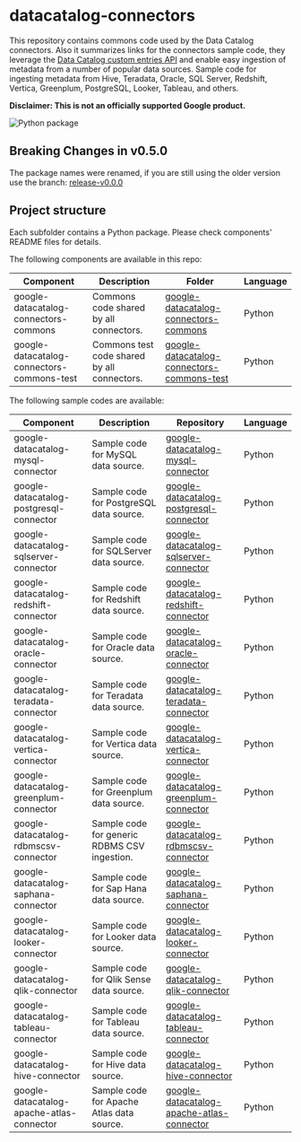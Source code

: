 # datacatalog-connectors

This repository contains commons code used by the Data Catalog connectors. Also it summarizes links for the connectors sample code, they leverage the [Data Catalog custom entries API](https://cloud.google.com/data-catalog/docs/how-to/custom-entries) and enable easy ingestion of metadata from a number of popular data sources. Sample code for ingesting metadata from Hive, Teradata, Oracle, SQL Server, Redshift, Vertica, Greenplum, PostgreSQL, Looker, Tableau, and others.

**Disclaimer: This is not an officially supported Google product.**

![Python package](https://github.com/GoogleCloudPlatform/datacatalog-connectors/workflows/Python%20package/badge.svg?branch=master)

## **Breaking Changes in v0.5.0**

The package names were renamed, if you are still using the older version use the branch: [release-v0.0.0](https://github.com/GoogleCloudPlatform/datacatalog-connectors/tree/release-v0.0.0)

## Project structure

Each subfolder contains a Python package. Please check components' README files for
details.

The following components are available in this repo:

| Component | Description | Folder | Language | 
|-----------|-------------|--------|----------|
| google-datacatalog-connectors-commons | Commons code shared by all connectors. | [google-datacatalog-connectors-commons](https://github.com/GoogleCloudPlatform/datacatalog-connectors/tree/master/google-datacatalog-connectors-commons) | Python |
| google-datacatalog-connectors-commons-test | Commons test code shared by all connectors. | [google-datacatalog-connectors-commons-test](https://github.com/GoogleCloudPlatform/datacatalog-connectors/tree/master/google-datacatalog-connectors-commons-test) | Python |

The following sample codes are available:

| Component | Description | Repository | Language | 
|-----------|-------------|--------|----------|
| google-datacatalog-mysql-connector | Sample code for MySQL data source. | [google-datacatalog-mysql-connector](https://github.com/GoogleCloudPlatform/datacatalog-connectors-rdbms/tree/master/google-datacatalog-mysql-connector) | Python |
| google-datacatalog-postgresql-connector | Sample code for PostgreSQL data source. | [google-datacatalog-postgresql-connector](https://github.com/GoogleCloudPlatform/datacatalog-connectors-rdbms/tree/master/google-datacatalog-postgresql-connector) | Python |
| google-datacatalog-sqlserver-connector | Sample code for SQLServer data source. | [google-datacatalog-sqlserver-connector](https://github.com/GoogleCloudPlatform/datacatalog-connectors-rdbms/tree/master/google-datacatalog-sqlserver-connector) | Python |
| google-datacatalog-redshift-connector | Sample code for Redshift data source. | [google-datacatalog-redshift-connector](https://github.com/GoogleCloudPlatform/datacatalog-connectors-rdbms/tree/master/google-datacatalog-redshift-connector) | Python |
| google-datacatalog-oracle-connector | Sample code for Oracle data source. | [google-datacatalog-oracle-connector](https://github.com/GoogleCloudPlatform/datacatalog-connectors-rdbms/tree/master/google-datacatalog-oracle-connector) | Python |
| google-datacatalog-teradata-connector | Sample code for Teradata data source. | [google-datacatalog-teradata-connector](https://github.com/GoogleCloudPlatform/datacatalog-connectors-rdbms/tree/master/google-datacatalog-teradata-connector) | Python |
| google-datacatalog-vertica-connector | Sample code for Vertica data source. | [google-datacatalog-vertica-connector](https://github.com/GoogleCloudPlatform/datacatalog-connectors-rdbms/tree/master/google-datacatalog-vertica-connector) | Python |
| google-datacatalog-greenplum-connector | Sample code for Greenplum data source. | [google-datacatalog-greenplum-connector](https://github.com/GoogleCloudPlatform/datacatalog-connectors-rdbms/tree/master/google-datacatalog-greenplum-connector) | Python |
| google-datacatalog-rdbmscsv-connector | Sample code for generic RDBMS CSV ingestion. | [google-datacatalog-rdbmscsv-connector](https://github.com/GoogleCloudPlatform/datacatalog-connectors-rdbms/tree/master/google-datacatalog-rdbmscsv-connector) | Python |
| google-datacatalog-saphana-connector | Sample code for Sap Hana data source. | [google-datacatalog-saphana-connector](https://github.com/GoogleCloudPlatform/datacatalog-connectors-rdbms/tree/master/google-datacatalog-saphana-connector) | Python |
| google-datacatalog-looker-connector |  Sample code for Looker data source. | [google-datacatalog-looker-connector](https://github.com/GoogleCloudPlatform/datacatalog-connectors-bi/tree/master/google-datacatalog-looker-connector) | Python |
| google-datacatalog-qlik-connector | Sample code for Qlik Sense data source. | [google-datacatalog-qlik-connector](https://github.com/GoogleCloudPlatform/datacatalog-connectors-bi/tree/master/google-datacatalog-qlik-connector) | Python |
| google-datacatalog-tableau-connector | Sample code for Tableau data source. | [google-datacatalog-tableau-connector](https://github.com/GoogleCloudPlatform/datacatalog-connectors-bi/tree/master/google-datacatalog-tableau-connector) | Python | 
| google-datacatalog-hive-connector | Sample code for Hive data source. | [google-datacatalog-hive-connector](https://github.com/GoogleCloudPlatform/datacatalog-connectors-hive/tree/master/google-datacatalog-hive-connector) | Python |
| google-datacatalog-apache-atlas-connector | Sample code for Apache Atlas data source. | [google-datacatalog-apache-atlas-connector](https://github.com/GoogleCloudPlatform/datacatalog-connectors-hive/tree/master/google-datacatalog-apache-atlas-connector) | Python |

